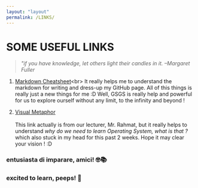 ```yaml
---
layout: "layout"
permalink: /LINKS/
---
```


# SOME USEFUL LINKS  
> _"if you have knowledge, let others light their candles in it. –Margaret Fuller_  

1. [Markdown Cheatsheet](https://docs.microsoft.com/en-us/azure/devops/project/wiki/markdown-guidance?view=azure-devops#:~:text=a%20new%20paragraph.-,In%20a%20Markdown%20file%20or%20widget%2C%20enter%20two%20spaces%20before,break%2C%20and%20then%20select%20Enter.)<br>
It really helps me to understand the markdown for writing and dress-up my GitHub page. All of this things is really just a new things for me :D Well, GSGS is really help and powerful for us to explore ourself without any limit, to the infinity and beyond !  
  
2. [Visual Metaphor](https://www.youtube.com/playlist?list=PLqoiDr4YpRdm_nzFhCDuj74P8ul5z7SdO)<br>  
This link actually is from our lecturer, Mr. Rahmat, but it really helps to understand *_why do we need to learn Operating System, what is that ?_* which also stuck in my head for this past 2 weeks. Hope it may clear your vision ! :D  
  
### entusiasta di imparare, amici! 🤓📚
### excited to learn, peeps! 🏃

